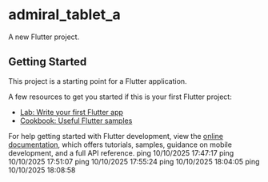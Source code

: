 # admiral_tablet_a

A new Flutter project.

## Getting Started

This project is a starting point for a Flutter application.

A few resources to get you started if this is your first Flutter project:

- [Lab: Write your first Flutter app](https://docs.flutter.dev/get-started/codelab)
- [Cookbook: Useful Flutter samples](https://docs.flutter.dev/cookbook)

For help getting started with Flutter development, view the
[online documentation](https://docs.flutter.dev/), which offers tutorials,
samples, guidance on mobile development, and a full API reference.
p i n g   1 0 / 1 0 / 2 0 2 5   1 7 : 4 7 : 1 7  
 p i n g   1 0 / 1 0 / 2 0 2 5   1 7 : 5 1 : 0 7  
 p i n g   1 0 / 1 0 / 2 0 2 5   1 7 : 5 5 : 2 4  
 ping 10/10/2025 18:04:05
ping 10/10/2025 18:08:58
